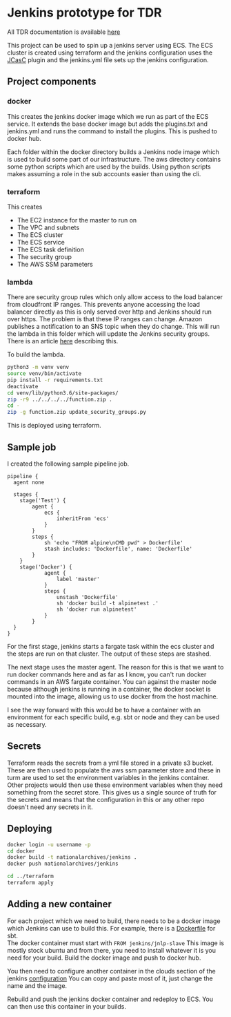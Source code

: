 # Jenkins prototype for TDR

All TDR documentation is available [here](https://github.com/nationalarchives/tdr-dev-documentation)

This project can be used to spin up a jenkins server using ECS. The ECS cluster is created using terraform and the jenkins configuration uses the [JCasC](https://jenkins.io/projects/jcasc/) plugin and the jenkins.yml file sets up the jenkins configuration. 

## Project components

### docker
This creates the jenkins docker image which we run as part of the ECS service. It extends the base docker image but adds the plugins.txt and jenkins.yml and runs the command to install the plugins. This is pushed to docker hub.

Each folder within the docker directory builds a Jenkins node image which is used to build some part of our infrastructure. The aws directory contains some python scripts which are used by the builds. Using python scripts makes assuming a role in the sub accounts easier than using the cli.

### terraform
This creates
* The EC2 instance for the master to run on
* The VPC and subnets
* The ECS cluster
* The ECS service
* The ECS task definition
* The security group
* The AWS SSM parameters

### lambda
There are security group rules which only allow access to the load balancer from cloudfront IP ranges. This prevents anyone accessing the load balancer directly as this is only served over http and Jenkins should run over https. The problem is that these IP ranges can change. Amazon publishes a notification to an SNS topic when they do change. This will run the lambda in this folder which will update the Jenkins security groups. There is an article [here](https://aws.amazon.com/blogs/security/how-to-automatically-update-your-security-groups-for-amazon-cloudfront-and-aws-waf-by-using-aws-lambda/) describing this.

To build the lambda.

```bash
python3 -m venv venv
source venv/bin/activate
pip install -r requirements.txt
deactivate
cd venv/lib/python3.6/site-packages/
zip -r9 ../../../../function.zip .
cd -
zip -g function.zip update_security_groups.py
```
This is deployed using terraform.


## Sample job
I created the following sample pipeline job.

```
pipeline {
  agent none

  stages {
    stage('Test') {
        agent {
            ecs {
                inheritFrom 'ecs'            
            }
        }
        steps {
            sh 'echo "FROM alpine\nCMD pwd" > Dockerfile'
            stash includes: 'Dockerfile', name: 'Dockerfile'
        }
    }
    stage('Docker') {
            agent { 
                label 'master'
            }
            steps {
                unstash 'Dockerfile' 
                sh 'docker build -t alpinetest .'
                sh 'docker run alpinetest'
            }
        }
  }
}

```
For the first stage, jenkins starts a fargate task within the ecs cluster and the steps are run on that cluster. The output of these steps are stashed.

The next stage uses the master agent. The reason for this is that we want to run docker commands here and as far as I know, you can't run docker commands in an AWS fargate container. You can against the master node because although jenkins is running in a container, the docker socket is mounted into the image, allowing us to use docker from the host machine. 

I see the way forward with this would be to have a container with an environment for each specific build, e.g. sbt or node and they can be used as necessary.

## Secrets

Terraform reads the secrets from a yml file stored in a private s3 bucket. These are then used to populate the aws ssm parameter store and these in turm are used to set the environment variables in the jenkins container. 
Other projects would then use these environment variables when they need something from the secret store. This gives us a single source of truth for the secrets and means that the configuration in this or any other repo doesn't need any secrets in it. 

## Deploying

```bash
docker login -u username -p
cd docker 
docker build -t nationalarchives/jenkins .
docker push nationalarchives/jenkins

cd ../terraform
terraform apply
```

## Adding a new container

For each project which we need to build, there needs to be a docker image which Jenkins can use to build this. For example, there is a [Dockerfile](docker/sbt/Dockerfile) for sbt.  
The docker container must start with `FROM jenkins/jnlp-slave` This image is mostly stock ubuntu and from there, you need to install whatever it is you need for your build. Build the docker image and push to docker hub.

 You then need to configure another container in the clouds section of the jenkins [configuration](docker/jenkins.yml) You can copy and paste most of it, just change the name and the image.
 
 Rebuild and push the jenkins docker container and redeploy to ECS. You can then use this container in your builds. 

